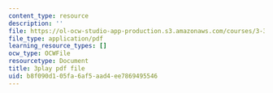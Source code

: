 ```yaml
---
content_type: resource
description: ''
file: https://ol-ocw-studio-app-production.s3.amazonaws.com/courses/3-320-atomistic-computer-modeling-of-materials-sma-5107-spring-2005/b8f090d105fa6af5aad4ee7869495546_K8qD73y8jag.pdf
file_type: application/pdf
learning_resource_types: []
ocw_type: OCWFile
resourcetype: Document
title: 3play pdf file
uid: b8f090d1-05fa-6af5-aad4-ee7869495546
---
```

